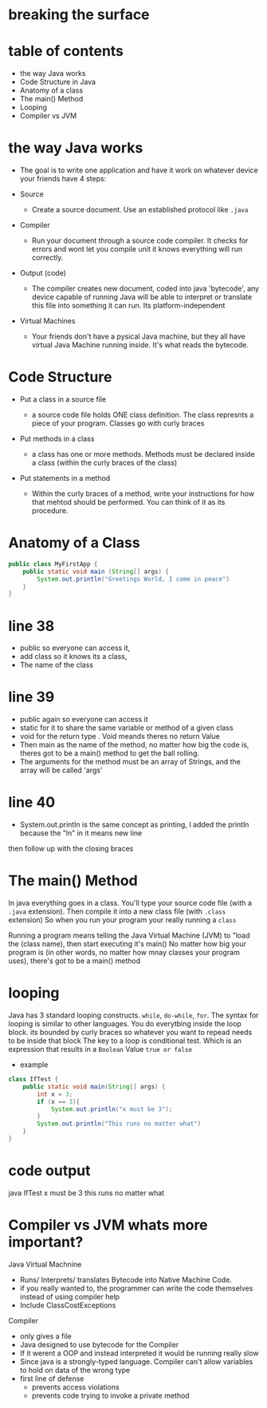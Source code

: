 # breaking the surface 

# table of contents
 - the way Java works 
 - Code Structure in Java
 - Anatomy of a class
 - The main() Method
 - Looping
 - Compiler vs JVM


# the way Java works 
 - The goal is to write one application and have it work on whatever device your friends have 
4 steps: 

 - Source 
   - Create a source document. Use an established protocol like ` .java `
 - Compiler 
   - Run your document through a source code compiler. It checks for errors and wont let you compile unit it knows everything will run correctly. 
 - Output (code)
   - The compiler creates new document, coded into java 'bytecode', any device capable of running Java will be able to interpret or translate this file into something it can run. Its platform-independent
- Virtual Machines 
  - Your friends don't have a pysical Java machine, but they all have virtual Java Machine running inside. It's what reads the bytecode. 


# Code Structure 

 - Put a class in a source file 
     - a source code file holds ONE class definition. The class represnts a piece of your program. Classes go with curly braces 

 - Put methods in a class
     - a class has one or more methods. Methods must be declared inside a class (within the curly braces of the class)

 - Put statements in a method 
     - Within the curly braces of a method, write your instructions for how that mehtod should be performed. You can think of it as its procedure. 

# Anatomy of a Class
``` java 
public class MyFirstApp { 
    public static void main (String[] args) {
        System.out.println("Greetings World, I come in peace")
    }
}

```

# line 38
 - public so everyone can access it,
 - add class so it knows its a class,
 - The name of the class

# line 39 

 - public again so everyone can access it
 - static for it to share the same variable or method of a given class
 - void for the return type . Void meands theres no return Value 
 - Then main as the name of the method, no matter how big the code is, theres got to be a main() method to get the ball rolling.
 - The arguments for the method must be an array of Strings, and the array will be called 'args'

# line 40
 - System.out.println is the same concept as printing, I added the println because the "ln" in it means new line  

then follow up with the closing braces 


# The main() Method

In java everything goes in a class. You'll type your source code file (with a `.java` extension). Then compile it into a new class file (with `.class` extension) So when you run your program your really running a  `class`

Running a program means telling the Java Virtual Machine (JVM) to "load the (class name), then start executing it's main()
No matter how big your program is (in other words, no matter how mnay classes your program uses), there's got to be a main() method 


# looping 

Java has 3 standard looping constructs. `while`, `do-while`, `for`.
The syntax for looping is similar to other languages. You do everytbing inside the loop block. its bounded by curly braces so whatever you want to repead needs to be inside that block
The key to a loop is conditional test. Which is an expression that results in a `Boolean` Value `true or false`
- example 
``` java 
class IfTest {
    public static void main(String[] args) {
        int x = 3;
        if (x == 3){
            System.out.println("x must be 3");
        }
        System.out.println("This runs no matter what")
    }
}
``` 

# code output 
java IfTest
x must be 3
this runs no matter what




# Compiler vs JVM whats more important?

Java Virtual Machnine 
 - Runs/ Interprets/ translates Bytecode into Native Machine Code.
 - if you really wanted to, the programmer can write the code themselves instead of using compiler help
 - Include ClassCostExceptions

Compiler 
 - only gives a file
 - Java designed to use bytecode for the Compiler 
 - If it werent a OOP and instead interpreted it would be running really slow
 - Since java is a strongly-typed language. Compiler can't allow variables to hold on data of the wrong type
 - first line of defense 
    - prevents access violations
    - prevents code trying to invoke a private method
